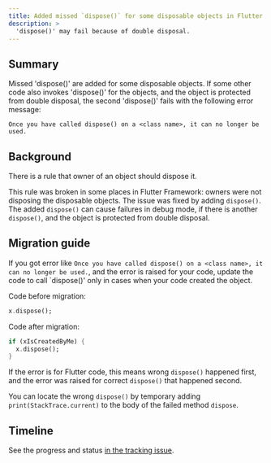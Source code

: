 ```yaml
---
title: Added missed `dispose()` for some disposable objects in Flutter
description: >
  'dispose()' may fail because of double disposal.
---
```


## Summary

Missed 'dispose()' are added for some disposable objects.
If some other code also invokes 'dispose()' for the objects,
and the object is protected from double disposal,
the second 'dispose()' fails with the following error message:

`Once you have called dispose() on a <class name>, it can no longer be used.` 

## Background

There is a rule that owner of an object should dispose it.

This rule was broken in some places in Flutter Framework: owners were not disposing the disposable objects.
The issue was fixed by adding `dispose()`. The added `dispose()` can cause failures in debug mode,
if there is another `dispose()`, and the object is protected from double disposal.

## Migration guide

If you got error like `Once you have called dispose() on a <class name>, it can no longer be used.`,
and the error is raised for your code, 
update the code to call `dispose()' only in cases when your code created the object.

Code before migration:

```dart
x.dispose();
```

Code after migration:

```dart
if (xIsCreatedByMe) {
  x.dispose();
}
```

If the error is for Flutter code, this means wrong `dispose()` happened first, and the error was raised
for correct `dispose()` that happened second.

You can locate the wrong `dispose()` by temporary adding `print(StackTrace.current)`
to the body of the failed method `dispose`.

## Timeline

See the progress and status [in the tracking issue](https://github.com/flutter/flutter/issues/134787).

